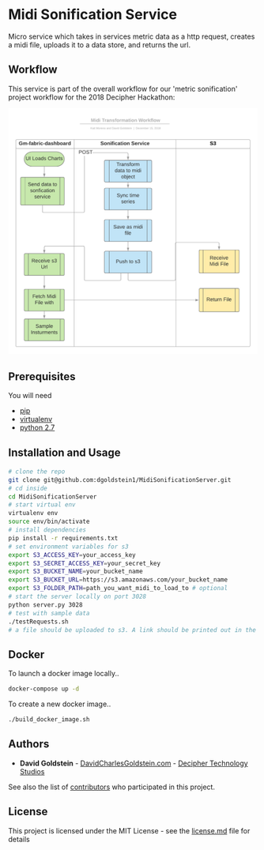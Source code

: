 # Midi Sonification Service

Micro service which takes in services metric data as a http request, creates a midi file, uploads it to a data store, and returns the url.

## Workflow

This service is part of the overall workflow for our 'metric sonification' project workflow for the 2018 Decipher Hackathon:

![workflow](images/workflow.png)

## Prerequisites

You will need 

- [pip](https://pip.pypa.io/en/stable/installing/)
- [virtualenv](https://virtualenv.pypa.io/en/latest/)
- [python 2.7](https://www.python.org/downloads/release/python-2713/)

## Installation and Usage

```sh
# clone the repo
git clone git@github.com:dgoldstein1/MidiSonificationServer.git
# cd inside
cd MidiSonificationServer
# start virtual env
virtualenv env
source env/bin/activate
# install dependencies
pip install -r requirements.txt
# set environment variables for s3
export S3_ACCESS_KEY=your_access_key
export S3_SECRET_ACCESS_KEY=your_secret_key
export S3_BUCKET_NAME=your_bucket_name
export S3_BUCKET_URL=https://s3.amazonaws.com/your_bucket_name
export S3_FOLDER_PATH=path_you_want_midi_to_load_to # optional
# start the server locally on port 3028
python server.py 3028
# test with sample data
./testRequests.sh
# a file should be uploaded to s3. A link should be printed out in the server logs and as a response to the request
```

## Docker 

To launch a docker image locally..

```sh
docker-compose up -d
```

To create a new docker image..

```sh
./build_docker_image.sh
```

## Authors

* **David Goldstein** - [DavidCharlesGoldstein.com](http://www.davidcharlesgoldstein.com/) - [Decipher Technology Studios](http://deciphernow.com/)

See also the list of [contributors](https://github.com/your/project/contributors) who participated in this project.

## License

This project is licensed under the MIT License - see the [license.md](LICENSE) file for details